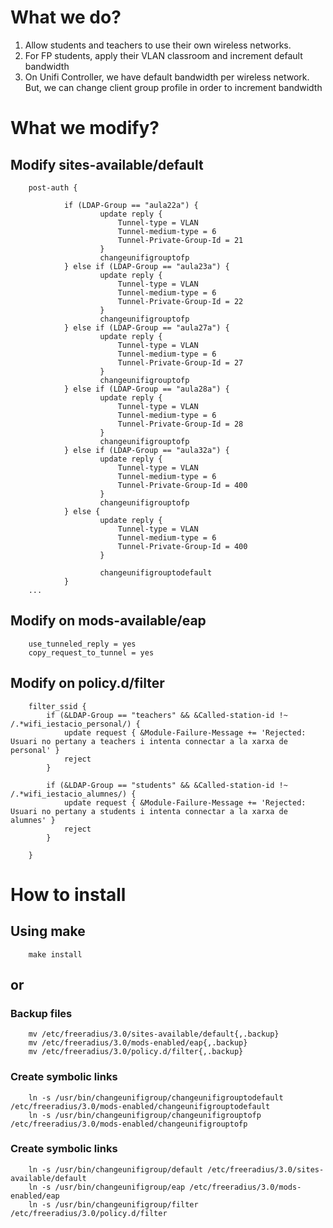 # What we do?

1. Allow students and teachers to use their own wireless networks.
2. For FP students, apply their VLAN classroom and increment default bandwidth
3. On Unifi Controller, we have default bandwidth per wireless network. But, we can change client group profile in order to increment bandwidth


# What we modify?
## Modify sites-available/default

        post-auth {

                if (LDAP-Group == "aula22a") {
                        update reply {
                            Tunnel-type = VLAN
                            Tunnel-medium-type = 6
                            Tunnel-Private-Group-Id = 21
                        }
                        changeunifigrouptofp
                } else if (LDAP-Group == "aula23a") {
                        update reply {
                            Tunnel-type = VLAN
                            Tunnel-medium-type = 6
                            Tunnel-Private-Group-Id = 22
                        }
                        changeunifigrouptofp
                } else if (LDAP-Group == "aula27a") {
                        update reply {
                            Tunnel-type = VLAN
                            Tunnel-medium-type = 6
                            Tunnel-Private-Group-Id = 27
                        }
                        changeunifigrouptofp
                } else if (LDAP-Group == "aula28a") {
                        update reply {
                            Tunnel-type = VLAN
                            Tunnel-medium-type = 6
                            Tunnel-Private-Group-Id = 28
                        }
                        changeunifigrouptofp
                } else if (LDAP-Group == "aula32a") {
                        update reply {
                            Tunnel-type = VLAN
                            Tunnel-medium-type = 6
                            Tunnel-Private-Group-Id = 400
                        }
                        changeunifigrouptofp
                } else {
                        update reply {
                            Tunnel-type = VLAN
                            Tunnel-medium-type = 6
                            Tunnel-Private-Group-Id = 400
                        }

                        changeunifigrouptodefault
                }
        ...

## Modify on mods-available/eap
        use_tunneled_reply = yes
        copy_request_to_tunnel = yes

## Modify on policy.d/filter
        filter_ssid {
            if (&LDAP-Group == "teachers" && &Called-station-id !~ /.*wifi_iestacio_personal/) {
                update request { &Module-Failure-Message += 'Rejected: Usuari no pertany a teachers i intenta connectar a la xarxa de personal' }
                reject
            }

            if (&LDAP-Group == "students" && &Called-station-id !~ /.*wifi_iestacio_alumnes/) {
                update request { &Module-Failure-Message += 'Rejected: Usuari no pertany a students i intenta connectar a la xarxa de alumnes' }
                reject
            }

        }

# How to install
## Using make
        make install

## or
### Backup files
        mv /etc/freeradius/3.0/sites-available/default{,.backup}
        mv /etc/freeradius/3.0/mods-enabled/eap{,.backup}
        mv /etc/freeradius/3.0/policy.d/filter{,.backup}

### Create symbolic links
        ln -s /usr/bin/changeunifigroup/changeunifigrouptodefault /etc/freeradius/3.0/mods-enabled/changeunifigrouptodefault
        ln -s /usr/bin/changeunifigroup/changeunifigrouptofp /etc/freeradius/3.0/mods-enabled/changeunifigrouptofp

### Create symbolic links
        ln -s /usr/bin/changeunifigroup/default /etc/freeradius/3.0/sites-available/default
        ln -s /usr/bin/changeunifigroup/eap /etc/freeradius/3.0/mods-enabled/eap
        ln -s /usr/bin/changeunifigroup/filter /etc/freeradius/3.0/policy.d/filter